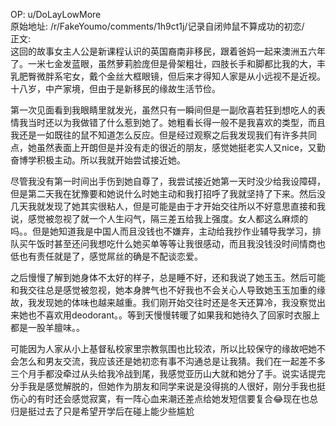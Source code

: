
OP: u/DoLayLowMore  
原始地址: /r/FakeYoumo/comments/1h9ct1j/记录自闭帅鼠不算成功的初恋/  
正文:  
这回的故事女主人公是新课程认识的英国裔南非移民，跟着爸妈一起来澳洲五六年了。一米七金发蓝眼，虽然萝莉脸庞但是骨架粗壮，四肢长手和脚都比我的大，丰乳肥臀微胖系宅女，戴个金丝大框眼镜，但后来才得知人家是从小远视不是近视。十八岁，中产家境，但由于是新移民的缘故生活节俭。

第一次见面看到我眼睛里就发光，虽然只有一瞬间但是一副欣喜若狂到想吃人的表情我当时还以为我做错了什么惹到她了。她粗看长得一般不是我喜欢的类型，而且我还是一如既往的鼠不知道怎么反应。但是经过观察之后我发现我们有许多共同点，她虽然表面上开朗但是并没有走的很近的朋友，感觉她挺老实人又nice，又勤奋博学积极主动。所以我就开始尝试接近她。

尽管我没有第一时间出手伤到她自尊了，我尝试接近她第一天时没少给我设障碍，但是第二天我在犹豫要和她说什么时她主动和我打招呼了我就坚持了下来。然后没几天我就发现了她其实很粘人，但是可能是由于才开始交往所以不好意思直接和我说，感觉被忽视了就一个人生闷气，隔三差五给我上强度。女人都这么麻烦的吗。。但是她知道我是中国人而且没钱也不嫌弃，主动给我抄作业辅导我学习，排队买午饭时甚至还问我想吃什么她买单等等让我很感动，而且我没钱没时间情商也低也有责任就是了，感觉屌丝的确是不配谈恋爱。

之后慢慢了解到她身体不太好的样子，总是睡不好，还和我说了她玉玉。然后可能和我交往总是感觉被忽视，她本身脾气也不好我也不会关心人导致她玉玉加重的缘故，我发现她的体味也越来越重。我们刚开始交往时还是冬天还算冷，我没察觉出来她也不喜欢用deodorant。。等到天慢慢转暖了如果我和她待久了回家时衣服上都是一股羊膻味。。

可能因为人家从小上基督私校家里宗教氛围也比较浓，所以比较保守的缘故吧她不会怎么和男友交流，我应该还是她初恋有事不沟通总是让我猜。我们在一起差不多三个月手都没牵过从头给我冷战到尾，我感觉亚历山大就和她分了手。说实话提完分手我是感觉解脱的，但她作为朋友和同学来说是没得挑的人很好，刚分手我也挺伤心的有时还会感觉寂寞，有一阵心血来潮还差点给她发短信要复合😂现在也总归是挺过去了只是希望开学后在碰上能少些尴尬
